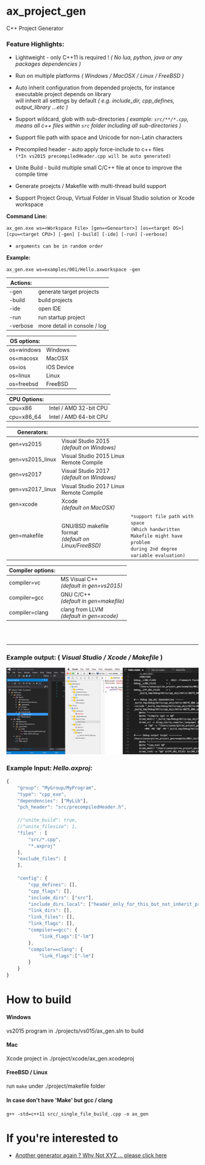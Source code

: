 # ax_project_gen
C++ Project Generator

### Feature Highlights:
* Lightweight - only C++11 is required ! *( No lua, python, java or any packages dependencies )*<br>

* Run on multiple platforms *( Windows / MacOSX / Linux / FreeBSD )*

* Auto inherit configuration from depended projects, for instance executable project depends on library<br>
will inherit all settings by default *( e.g. include_dir, cpp_defines, output_library ...etc )*

* Support wildcard, glob with sub-directories *( example: ```src/**/*.cpp```,
means all c++ files within `src` folder including all sub-directories )*

* Support file path with space and Unicode for non-Latin characters

* Precompiled header - auto apply force-include to c++ files<br>
`(*In vs2015 precompiledHeader.cpp will be auto generated)`

* Unite Build - build multiple small C/C++ file at once to improve the compile time

* Generate proejcts / Makefile with multi-thread build support

* Support Project Group, Virtual Folder in Visual Studio solution or Xcode workspace

**Command Line:**
```
ax_gen.exe ws=<Workspace File> [gen=<Geneartor>] [os=<target OS>] [cpu=<target CPU>] [-gen] [-build] [-ide] [-run] [-verbose] 
```
- `arguments can be in random order`

**Example:**
```
ax_gen.exe ws=examples/001/Hello.axworkspace -gen
```

|**Actions:**||
|-----------|------------------------------|
| -gen	    | generate target projects     |
| -build    | build projects               |
| -ide	    | open IDE                     |
| -run	    | run startup project          |
| -verbose  | more detail in console / log |

|**OS options:**||
|------------|------------|
| os=windows | Windows    |
| os=macosx  | MacOSX     |
| os=ios     | iOS Device |
| os=linux   | Linux      |
| os=freebsd | FreeBSD    |

|**CPU Options:**||
|------------|------------|
| cpu=x86    | Intel / AMD 32-bit CPU  |
| cpu=x86_64 | Intel / AMD 64-bit CPU  |

|**Generators:**|||
|------------------|-----------------------------------------|---|
| gen=vs2015       | Visual Studio 2015<br>*(default on Windows)*  ||
| gen=vs2015_linux | Visual Studio 2015 Linux Remote Compile ||
| gen=vs2017       | Visual Studio 2017<br>*(default on Windows)*  ||
| gen=vs2017_linux | Visual Studio 2017 Linux Remote Compile ||
| gen=xcode        | Xcode<br>*(default on MacOSX)* ||
| gen=makefile     | GNU/BSD makefile format<br>*(default on Linux/FreeBSD)* | `*support file path with space` <br>`(Which handwritten Makefile might have problem`<br>`during 2nd degree variable evaluation)` |

|**Compiler options:**||
|----------------|-----------------|
| compiler=vc    | MS Visual C++<br>*(default in gen=vs2015)*   |
| compiler=gcc   | GNU C/C++<br>*(default in gen=makefile)*       |
| compiler=clang | clang from LLVM<br>*(default in gen=xcode)* |


<br>
<br>

--------

### Example output: ( *Visual Studio / Xcode / Makefile* )
![Visual Studio Solution](doc/ScreenShots/2017-04-03.png)

### Example Input: *Hello.axproj*:
```javascript
{
	"group": "MyGroup/MyProgram",
	"type": "cpp_exe",
	"dependencies": ["MyLib"],
	"pch_header": "src/precompiledHeader.h",

	//"unite_build": true,
	//"unite_filesize": 1,
	"files" : [
		"src/*.cpp",
		"*.axproj"
	],
	"exclude_files": [
	],		

	"config": {
		"cpp_defines": [],
		"cpp_flags": [],
		"include_dirs": ["src"],
		"include_dirs.local": ["header_only_for_this_but_not_inherit_projects"],
		"link_dirs": [],
		"link_files": [],
		"link_flags": [],
		"compiler==gcc": {
			"link_flags":["-lm"]			
		},
		"compiler==clang": {
			"link_flags":["-lm"]			
		}
	}
}

```
# How to build
#### Windows
vs2015 program in ./projects/vs015/ax_gen.sln to build
#### Mac
Xcode project in ./project/xcode/ax_gen.xcodeproj
#### FreeBSD / Linux
run `make` under ./project/makefile folder
#### In case don't have 'Make' but gcc / clang
```g++ -std=c++11 src/_single_file_build_.cpp -o ax_gen```

# If you're interested to
* [Another generator again ? Why Not XYZ ... please click here](doc/Why_Not_XYZ.md)
